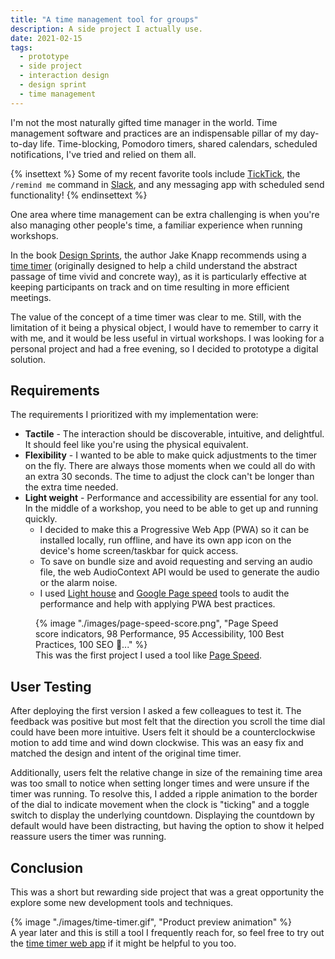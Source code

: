 ```yaml
---
title: "A time management tool for groups"
description: A side project I actually use.
date: 2021-02-15
tags:
  - prototype
  - side project
  - interaction design
  - design sprint
  - time management
---
```


I'm not the most naturally gifted time manager in the world. Time management software and practices are an indispensable pillar of my day-to-day life. Time-blocking, Pomodoro timers, shared calendars, scheduled notifications, I've tried and relied on them all.

{% insettext %}
Some of my recent favorite tools include [TickTick](https://ticktick.com/?language=en_US), the `/remind me` command in [Slack](https://slack.com/intl/en-ie/help/articles/208423427-Set-a-reminder), and any messaging app with scheduled send functionality!
{% endinsettext %}

One area where time management can be extra challenging is when you're also managing other people's time, a familiar experience when running workshops.

In the book [Design Sprints](http://www.gv.com/sprint/), the author Jake Knapp recommends using a [time timer](https://www.timetimer.com/) (originally designed to help a child understand the abstract passage of time vivid and concrete way), as it is particularly effective at keeping participants on track and on time resulting in more efficient meetings.

The value of the concept of a time timer was clear to me. Still, with the limitation of it being a physical object, I would have to remember to carry it with me, and it would be less useful in virtual workshops. I was looking for a personal project and had a free evening, so I decided to prototype a digital solution.

## Requirements

The requirements I prioritized with my implementation were:

- **Tactile** - The interaction should be discoverable, intuitive, and delightful. It should feel like you're using the physical equivalent.
- **Flexibility** - I wanted to be able to make quick adjustments to the timer on the fly. There are always those moments when we could all do with an extra 30 seconds. The time to adjust the clock can't be longer than the extra time needed.
- **Light weight** - Performance and accessibility are essential for any tool. In the middle of a workshop, you need to be able to get up and running quickly.
  - I decided to make this a Progressive Web App (PWA) so it can be installed locally, run offline, and have its own app icon on the device's home screen/taskbar for quick access.
  - To save on bundle size and avoid requesting and serving an audio file, the web AudioContext API would be used to generate the audio or the alarm noise.
  - I used [Light house](https://chrome.google.com/webstore/detail/lighthouse/blipmdconlkpinefehnmjammfjpmpbjk) and [Google Page speed](https://pagespeed.web.dev/) tools to audit the performance and help with applying PWA best practices.

<figure class="u-bleed-container:medium">
{% image "./images/page-speed-score.png", "Page Speed score indicators, 98 Performance, 95 Accessibility, 100 Best Practices, 100 SEO 💪..." %}
<figcaption>
This was the first project I used a tool like <a href="https://pagespeed.web.dev/analysis/https-david-way-github-io-time-timer/xx8pnanrcb?form_factor=mobile">Page Speed</a>.
</figcaption>
</figure>

## User Testing

After deploying the first version I asked a few colleagues to test it. The feedback was positive but most felt that the direction you scroll the time dial could have been more intuitive. Users felt it should be a counterclockwise motion to add time and wind down clockwise. This was an easy fix and matched the design and intent of the original time timer.

Additionally, users felt the relative change in size of the remaining time area was too small to notice when setting longer times and were unsure if the timer was running. To resolve this, I added a ripple animation to the border of the dial to indicate movement when the clock is "ticking" and a toggle switch to display the underlying countdown. Displaying the countdown by default would have been distracting, but having the option to show it helped reassure users the timer was running.

## Conclusion

This was a short but rewarding side project that was a great opportunity the explore some new development tools and techniques.

<div class="u-bleed-container:x-small">
<div class="u-border:device">
{% image "./images/time-timer.gif", "Product preview animation" %}
</div>
<figcaption>
    A year later and this is still a tool I frequently reach for, so feel free to try out the <a href="https://david-way.github.io/time-timer/">time timer web app</a> if it might be helpful to you too.
</figcaption>
</div>
